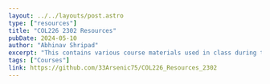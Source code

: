 ```yaml
---
layout: ../../layouts/post.astro
type: ["resources"]
title: "COL226 2302 Resources"
pubDate: 2024-05-10
author: "Abhinav Shripad"
excerpt: "This contains various course materials used in class during the 2302 offering of COL226 at IIT Delhi by Prof. Sanjiva Prasad and Prof. Vaishnavi Sundarajan"
tags: ["Courses"]
link: https://github.com/33Arsenic75/COL226_Resources_2302
---
```

